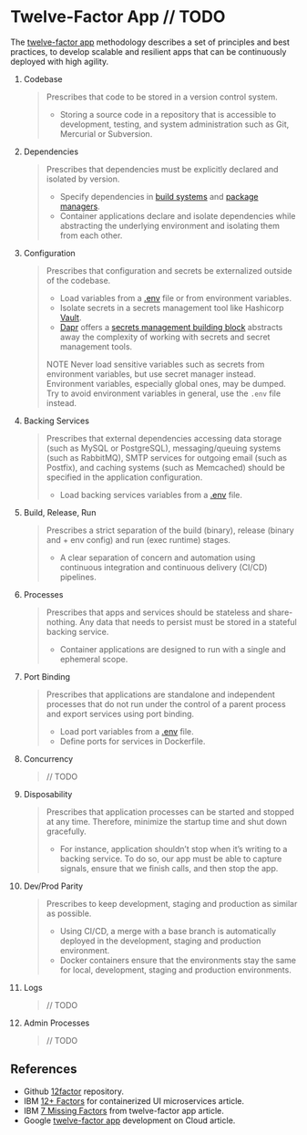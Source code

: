 # Twelve-Factor App // TODO

The [twelve-factor app](https://12factor.net/) methodology describes a set of principles and best practices, to develop scalable and resilient apps that can be continuously deployed with high agility.

1. Codebase
   > Prescribes that code to be stored in a version control system.
   >
   > - Storing  a source code in a repository that is accessible to development, testing, and system administration such as Git, Mercurial or Subversion.

2. Dependencies
   > Prescribes that dependencies must be explicitly declared and isolated by version.
   >
   > - Specify dependencies in [build systems](build-sytems.md) and [package managers](package-managers.md).
   > - Container applications declare and isolate dependencies while abstracting the underlying environment and isolating them from each other.

3. Configuration
   > Prescribes that configuration and secrets be externalized outside of the codebase.
   >
   > - Load variables from a [.env](https://github.com/motdotla/dotenv) file or from environment variables.
   > - Isolate secrets in a secrets management tool like Hashicorp [Vault](https://github.com/hashicorp/vault).
   > - [Dapr](https://github.com/dapr/dapr) offers a [secrets management building block](https://docs.dapr.io/developing-applications/building-blocks/secrets/secrets-overview/) abstracts away the complexity of working with secrets and secret management tools.
   >
   > NOTE Never load sensitive variables such as secrets from environment variables, but use secret manager instead. Environment variables, especially global ones, may be dumped. Try to avoid environment variables in general, use the `.env` file instead.

4. Backing Services
   > Prescribes that external dependencies accessing data storage (such as MySQL or PostgreSQL), messaging/queuing systems (such as RabbitMQ), SMTP services for outgoing email (such as Postfix), and caching systems (such as Memcached) should be specified in the application configuration.
   >
   > - Load backing services variables from a [.env](https://github.com/motdotla/dotenv) file.

5. Build, Release, Run
   > Prescribes a strict separation of the build (binary), release (binary and + env config) and run (exec runtime) stages.
   >
   > - A clear separation of concern and automation using continuous integration and continuous delivery (CI/CD) pipelines.

6. Processes
   > Prescribes that apps and services should be stateless and share-nothing. Any data that needs to persist must be stored in a stateful backing service.
   >
   > - Container applications are designed to run with a single and ephemeral scope.

7. Port Binding
   > Prescribes that applications are standalone and independent processes that do not run under the control of a parent process and export services using port binding.
   >
   > - Load port variables from a [.env](https://github.com/motdotla/dotenv) file.
   > - Define ports for services in Dockerfile.

8. Concurrency
   > // TODO

9. Disposability
   > Prescribes that application processes can be started and stopped at any time. Therefore, minimize the startup time and shut down gracefully.
   >
   > - For instance, application shouldn’t stop when it’s writing to a backing service. To do so, our app must be able to capture signals, ensure that we finish calls, and then stop the app.

10. Dev/Prod Parity
    > Prescribes to keep development, staging and production as similar as possible.
    >
    > - Using CI/CD, a merge with a base branch is automatically deployed in the development, staging and production environment.
    > - Docker containers ensure that the environments stay the same for local, development, staging and production environments.

11. Logs
    > // TODO

12. Admin Processes
    > // TODO

## References

- Github [12factor]((https://github.com/heroku/12factor)) repository.
- IBM [12+ Factors](https://www.ibm.com/cloud/blog/12-plus-factors-for-containerized-ui-microservices) for containerized UI microservices article.
- IBM [7 Missing Factors](https://www.ibm.com/cloud/blog/7-missing-factors-from-12-factor-applications) from twelve-factor app article.
- Google [twelve-factor app](https://cloud.google.com/architecture/twelve-factor-app-development-on-gcp?hl=en) development on Cloud article.
